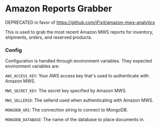 # Amazon Reports Grabber

DEPRECATED in favor of https://github.com/iFixit/amazon-mws-analytics

This is used to grab the most recent Amazon MWS reports for inventory,
shipments, orders, and reserved products.

### Config

Configuration is handled through environment variables. They expected
environment variables are:

`AWS_ACCESS_KEY`: Your AWS access key that's used to authenticate with Amazon MWS.

`MWS_SECRET_KEY`: The secret key specified by Amazon MWS.

`MWS_SELLERID`: The sellerid used when authenticating with Amazon MWS.

`MONGODB_URI`: The connection string to connect to MongoDB.

`MONGODB_DATABASE`: The name of the database to place documents in.
